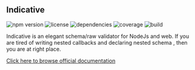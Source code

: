 
## Indicative

![npm version](https://img.shields.io/npm/v/indicative.svg)
![license](https://img.shields.io/npm/l/indicative.svg)
![dependencies](https://img.shields.io/david/adonisjs/indicative.svg)
![coverage](https://img.shields.io/badge/tests-199-green.svg)
![build](https://travis-ci.org/AdonisJs/indicative.svg?branch=master)

Indicative is an elegant schema/raw validator for NodeJs and web.
If you are tired of writing nested callbacks and declaring nested schema , then you are at right place.

[Click here to browse official documentation](http://indicative.adonisjs.com)
